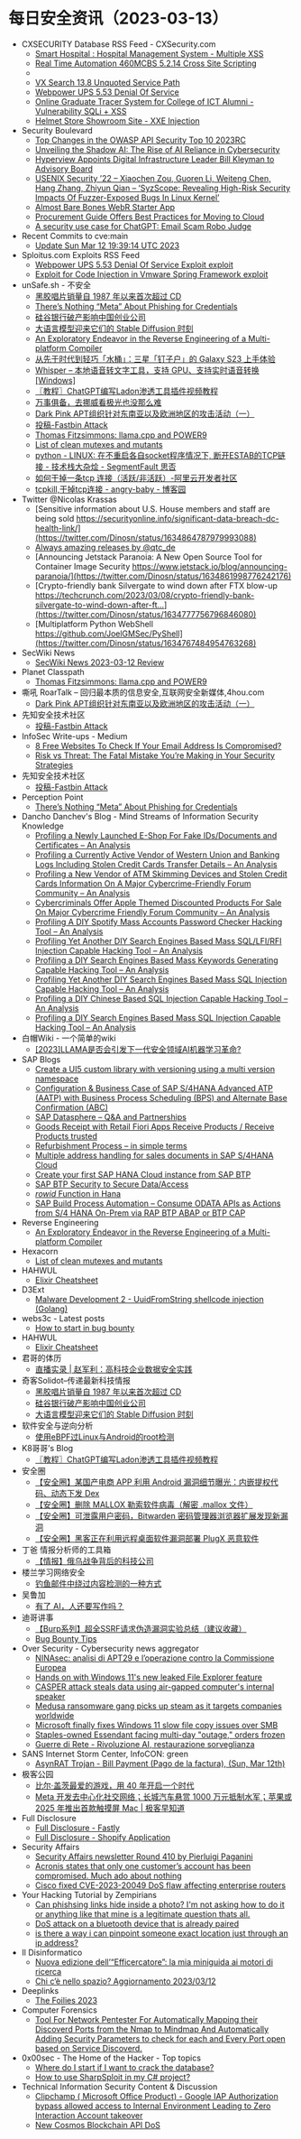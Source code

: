 # 每日安全资讯（2023-03-13）

- CXSECURITY Database RSS Feed - CXSecurity.com
  - [Smart Hospital : Hospital Management System - Multiple XSS](https://cxsecurity.com/issue/WLB-2023030031)
  - [Real Time Automation 460MCBS 5.2.14 Cross Site Scripting](https://cxsecurity.com/issue/WLB-2023030030)
  - [](https://cxsecurity.com/issue/WLB-2023030029)
  - [VX Search 13.8 Unquoted Service Path](https://cxsecurity.com/issue/WLB-2023030028)
  - [Webpower UPS 5.53 Denial Of Service](https://cxsecurity.com/issue/WLB-2023030027)
  - [Online Graduate Tracer System for College of ICT Alumni - Vulnerability SQLi + XSS](https://cxsecurity.com/issue/WLB-2023030026)
  - [Helmet Store Showroom Site - XXE Injection](https://cxsecurity.com/issue/WLB-2023030025)
- Security Boulevard
  - [Top Changes in the OWASP API Security Top 10 2023RC](https://securityboulevard.com/2023/03/top-changes-in-the-owasp-api-security-top-10-2023rc/)
  - [Unveiling the Shadow AI: The Rise of AI Reliance in Cybersecurity](https://securityboulevard.com/2023/03/unveiling-the-shadow-ai-the-rise-of-ai-reliance-in-cybersecurity/)
  - [Hyperview Appoints Digital Infrastructure Leader Bill Kleyman to Advisory Board](https://securityboulevard.com/2023/03/hyperview-appoints-digital-infrastructure-leader-bill-kleyman-to-advisory-board/)
  - [USENIX Security ’22 – Xiaochen Zou, Guoren Li, Weiteng Chen, Hang Zhang, Zhiyun Qian – ‘SyzScope: Revealing High-Risk Security Impacts Of Fuzzer-Exposed Bugs In Linux Kernel’](https://securityboulevard.com/2023/03/usenix-security-22-xiaochen-zou-guoren-li-weiteng-chen-hang-zhang-zhiyun-qian-syzscope-revealing-high-risk-security-impacts-of-fuzzer-exposed-bugs-in-linux-kernel/)
  - [Almost Bare Bones WebR Starter App](https://securityboulevard.com/2023/03/almost-bare-bones-webr-starter-app/)
  - [Procurement Guide Offers Best Practices for Moving to Cloud](https://securityboulevard.com/2023/03/procurement-guide-offers-best-practices-for-moving-to-cloud/)
  - [A security use case for ChatGPT: Email Scam Robo Judge](https://securityboulevard.com/2023/03/a-security-use-case-for-chatgpt-email-scam-robo-judge/)
- Recent Commits to cve:main
  - [Update Sun Mar 12 19:39:14 UTC 2023](https://github.com/trickest/cve/commit/a886f1fa336ea452bc4121413ebca7c4f705542d)
- Sploitus.com Exploits RSS Feed
  - [Webpower UPS 5.53 Denial Of Service Exploit exploit](https://sploitus.com/exploit?id=1337DAY-ID-38256&utm_source=rss&utm_medium=rss)
  - [Exploit for Code Injection in Vmware Spring Framework exploit](https://sploitus.com/exploit?id=9B3AD93D-3EB7-516A-8F64-439D6260F866&utm_source=rss&utm_medium=rss)
- unSafe.sh - 不安全
  - [黑胶唱片销量自 1987 年以来首次超过 CD](https://buaq.net/go-153094.html)
  - [There’s Nothing “Meta” About Phishing for Credentials](https://buaq.net/go-153093.html)
  - [硅谷银行破产影响中国创业公司](https://buaq.net/go-153095.html)
  - [大语言模型迎来它们的 Stable Diffusion 时刻](https://buaq.net/go-153096.html)
  - [An Exploratory Endeavor in the Reverse Engineering of a Multi-platform Compiler](https://buaq.net/go-153092.html)
  - [从先于时代到轻巧「水桶」：三星「钉子户」的 Galaxy S23 上手体验](https://buaq.net/go-153088.html)
  - [Whisper – 本地语音转文字工具，支持 GPU、支持实时语音转换[Windows]](https://buaq.net/go-153078.html)
  - [〖教程〗ChatGPT编写Ladon渗透工具插件视频教程](https://buaq.net/go-153081.html)
  - [万事俱备，去挪威看极光也没那么难](https://buaq.net/go-153080.html)
  - [Dark Pink APT组织针对东南亚以及欧洲地区的攻击活动（一）](https://buaq.net/go-153070.html)
  - [投稿-Fastbin Attack](https://buaq.net/go-153090.html)
  - [Thomas Fitzsimmons: llama.cpp and POWER9](https://buaq.net/go-153048.html)
  - [List of clean mutexes and mutants](https://buaq.net/go-153042.html)
  - [python - LINUX: 在不重启各自socket程序情况下, 断开ESTAB的TCP链接 - 技术栈大杂烩 - SegmentFault 思否](https://buaq.net/go-153039.html)
  - [如何干掉一条tcp 连接（活跃/非活跃）-阿里云开发者社区](https://buaq.net/go-153037.html)
  - [tcpkill,干掉tcp连接 - angry-baby - 博客园](https://buaq.net/go-153036.html)
- Twitter @Nicolas Krassas
  - [Sensitive information about U.S. House members and staff are being sold https://securityonline.info/significant-data-breach-dc-health-link/](https://twitter.com/Dinosn/status/1634864787979993088)
  - [Always amazing releases by @qtc_de](https://twitter.com/Dinosn/status/1634863704222187521)
  - [Announcing Jetstack Paranoia: A New Open Source Tool for Container Image Security https://www.jetstack.io/blog/announcing-paranoia/](https://twitter.com/Dinosn/status/1634861998776242176)
  - [Crypto-friendly bank Silvergate to wind down after FTX blow-up https://techcrunch.com/2023/03/08/crypto-friendly-bank-silvergate-to-wind-down-after-ft...](https://twitter.com/Dinosn/status/1634777756796846080)
  - [Multiplatform Python WebShell https://github.com/JoelGMSec/PyShell](https://twitter.com/Dinosn/status/1634767484954763268)
- SecWiki News
  - [SecWiki News 2023-03-12 Review](http://www.sec-wiki.com/?2023-03-12)
- Planet Classpath
  - [Thomas Fitzsimmons: llama.cpp and POWER9](https://www.fitzsim.org/blog/?p=511)
- 嘶吼 RoarTalk – 回归最本质的信息安全,互联网安全新媒体,4hou.com
  - [Dark Pink APT组织针对东南亚以及欧洲地区的攻击活动（一）](https://www.4hou.com/posts/JX3J)
- 先知安全技术社区
  - [投稿-Fastbin Attack](https://xz.aliyun.com/t/12279)
- InfoSec Write-ups - Medium
  - [8 Free Websites To Check If Your Email Address Is Compromised?](https://infosecwriteups.com/8-free-websites-to-check-if-your-email-address-is-compromised-7e8742e099c6?source=rss----7b722bfd1b8d---4)
  - [Risk vs Threat: The Fatal Mistake You’re Making in Your Security Strategies](https://infosecwriteups.com/risk-vs-threat-the-fatal-mistake-youre-making-in-your-security-strategies-978b142006a?source=rss----7b722bfd1b8d---4)
- 先知安全技术社区
  - [投稿-Fastbin Attack](https://xz.aliyun.com/t/12279)
- Perception Point
  - [There’s Nothing “Meta” About Phishing for Credentials](https://perception-point.io/blog/theres-nothing-meta-about-phishing-for-credentials/)
- Dancho Danchev's Blog - Mind Streams of Information Security Knowledge
  - [Profiling a Newly Launched E-Shop For Fake IDs/Documents and Certificates – An Analysis](https://feedpress.me/link/23477/16016897/profiling-a-newly-launched-e-shop-for-fake-ids-documents-and-certificates-an-analysis)
  - [Profiling a Currently Active Vendor of Western Union and Banking Logs Including Stolen Credit Cards Transfer Details – An Analysis](https://feedpress.me/link/23477/16016778/profiling-a-currently-active-vendor-of-western-union-and-banking-logs-including-stolen-credit-cards-transfer-details-an-analysis)
  - [Profiling a New Vendor of ATM Skimming Devices and Stolen Credit Cards Information On A Major Cybercrime-Friendly Forum Community – An Analysis](https://feedpress.me/link/23477/16016632/profiling-a-new-vendor-of-atm-skimming-devices-and-stolen-credit-cards-information-on-a-major-cybercrime-friendly-forum-community-an-analysis)
  - [Cybercriminals Offer Apple Themed Discounted Products For Sale On Major Cybercrime Friendly Forum Community – An Analysis](https://feedpress.me/link/23477/16016631/cybercriminals-offer-apple-themed-discounted-products-for-sale-on-major-cybercrime-friendly-forum-community-an-analysis)
  - [Profiling A DIY Spotify Mass Accounts Password Checker Hacking Tool – An Analysis](https://feedpress.me/link/23477/16016372/profiling-a-diy-spotify-mass-accounts-password-checker-hacking-tool-an-analysis)
  - [Profiling Yet Another DIY Search Engines Based Mass SQL/LFI/RFI Injection Capable Hacking Tool – An Analysis](https://feedpress.me/link/23477/16016371/profiling-yet-another-diy-search-engines-based-mass-sql-lfi-rfi-injection-capable-hacking-tool-an-analysis)
  - [Profiling a DIY Search Engines Based Mass Keywords Generating Capable Hacking Tool – An Analysis](https://feedpress.me/link/23477/16016370/profiling-a-diy-search-engines-based-mass-keywords-generating-capable-hacking-tool-an-analysis)
  - [Profiling Yet Another DIY Search Engines Based Mass SQL Injection Capable Hacking Tool – An Analysis](https://feedpress.me/link/23477/16016369/profiling-yet-another-diy-search-engines-based-mass-sql-injection-capable-hacking-tool-an-analysis)
  - [Profiling a DIY Chinese Based SQL Injection Capable Hacking Tool – An Analysis](https://feedpress.me/link/23477/16016368/profiling-a-diy-chinese-based-sql-injection-capable-hacking-tool-an-analysis)
  - [Profiling a DIY Search Engines Based Mass SQL Injection Capable Hacking Tool – An Analysis](https://feedpress.me/link/23477/16016367/profiling-a-diy-search-engines-based-mass-sql-injection-capable-hacking-tool-an-analysis)
- 白帽Wiki - 一个简单的wiki
  - [[2023]LLAMA是否会引发下一代安全领域AI机器学习革命?](https://key08.com/index.php/2023/03/12/1715.html)
- SAP Blogs
  - [Create a UI5 custom library with versioning using a multi version namespace](https://blogs.sap.com/2023/03/12/create-a-ui5-custom-library-with-versioning-using-a-multi-version-namespace/)
  - [Configuration & Business Case of SAP S/4HANA Advanced ATP (AATP) with Business Process Scheduling (BPS) and Alternate Base Confirmation (ABC)](https://blogs.sap.com/2023/03/12/configuration-business-case-of-sap-s-4hana-advanced-atp-aatp-with-business-process-scheduling-bps-and-alternate-base-confirmation-abc/)
  - [SAP Datasphere – Q&A and Partnerships](https://blogs.sap.com/2023/03/12/sap-datasphere-qa-and-partnerships/)
  - [Goods Receipt with Retail Fiori Apps Receive Products / Receive Products trusted](https://blogs.sap.com/2023/03/12/goods-receipt-with-retail-fiori-apps-receive-products-receive-products-trusted/)
  - [Refurbishment Process – in simple terms](https://blogs.sap.com/2023/03/12/refurbishment-process-in-simple-terms/)
  - [Multiple address handling for sales documents in SAP S/4HANA Cloud](https://blogs.sap.com/2023/03/12/multiple-address-handling-for-sales-documents-in-sap-s-4hana-cloud/)
  - [Create your first SAP HANA Cloud instance from SAP BTP](https://blogs.sap.com/2023/03/12/create-your-first-sap-hana-cloud-instance-from-sap-btp/)
  - [SAP BTP Security to Secure Data/Access](https://blogs.sap.com/2023/03/12/sap-btp-security-2/)
  - [$rowid$ Function in Hana](https://blogs.sap.com/2023/03/12/rowid-function-in-hana/)
  - [SAP Build Process Automation – Consume ODATA APIs as Actions from S/4 HANA On-Prem via RAP BTP ABAP or BTP CAP](https://blogs.sap.com/2023/03/12/sap-build-process-automation-consume-apis-from-s-4-hana-on-prem-via-rap-btp-abap-or-btp-cap/)
- Reverse Engineering
  - [An Exploratory Endeavor in the Reverse Engineering of a Multi-platform Compiler](https://www.reddit.com/r/ReverseEngineering/comments/11pcv7b/an_exploratory_endeavor_in_the_reverse/)
- Hexacorn
  - [List of clean mutexes and mutants](https://www.hexacorn.com/blog/2023/03/12/list-of-clean-mutexes-and-mutants/)
- HAHWUL
  - [Elixir Cheatsheet](https://www.hahwul.com/cullinan/elixir)
- D3Ext
  - [Malware Development 2 - UuidFromString shellcode injection (Golang)](https://d3ext.github.io/posts/malware-dev-2/)
- webs3c - Latest posts
  - [How to start in bug bounty](https://webs3c.com/t/how-to-start-in-bug-bounty/267#post_1)
- HAHWUL
  - [Elixir Cheatsheet](https://www.hahwul.com/cullinan/elixir)
- 君哥的体历
  - [直播实录 | 赵军利：高科技企业数据安全实践](https://mp.weixin.qq.com/s?__biz=MzI2MjQ1NTA4MA==&mid=2247489456&idx=1&sn=da418f2b353424a15e9c905d259ddb5c&chksm=ea4bbdf7dd3c34e132d59af46f93515cdc58092a1770041888be330afa81377fa50e0fa1ead4&scene=58&subscene=0#rd)
- 奇客Solidot–传递最新科技情报
  - [黑胶唱片销量自 1987 年以来首次超过 CD](https://www.solidot.org/story?sid=74368)
  - [硅谷银行破产影响中国创业公司](https://www.solidot.org/story?sid=74367)
  - [大语言模型迎来它们的 Stable Diffusion 时刻](https://www.solidot.org/story?sid=74366)
- 软件安全与逆向分析
  - [使用eBPF过Linux与Android的root检测](https://mp.weixin.qq.com/s?__biz=MzU3MTY5MzQxMA==&mid=2247484050&idx=1&sn=07ed75e13cf5f1d3705d71ab176ce963&chksm=fcdd029fcbaa8b894f721dfeac8fe2963c42d8af11dcd0bcd4972b91e8af4f337d9e0a85e8f6&scene=58&subscene=0#rd)
- K8哥哥’s Blog
  - [〖教程〗ChatGPT编写Ladon渗透工具插件视频教程](http://k8gege.org/p/ChatGPT.html)
- 安全圈
  - [【安全圈】某国产电商 APP 利用 Android 漏洞细节曝光：内嵌提权代码、动态下发 Dex](https://mp.weixin.qq.com/s?__biz=MzIzMzE4NDU1OQ==&mid=2652031340&idx=1&sn=eb024d9081082b2007a2aafbd3d8e6a0&chksm=f36fe52cc4186c3ac92fd912db0df4ccf5c43e35b3ff420bcdfdf1dc862f075ff7da10dc8cf2&scene=58&subscene=0#rd)
  - [【安全圈】删除 MALLOX 勒索软件病毒（解密 .mallox 文件）](https://mp.weixin.qq.com/s?__biz=MzIzMzE4NDU1OQ==&mid=2652031340&idx=2&sn=41e7044d4c411a2e716463f69d7fc4f7&chksm=f36fe52cc4186c3a2f7354656a4646628d239bd3430f43d64a2fcbd82307dd19d6b19d80fd41&scene=58&subscene=0#rd)
  - [【安全圈】可泄露用户密码，Bitwarden 密码管理器浏览器扩展发现新漏洞](https://mp.weixin.qq.com/s?__biz=MzIzMzE4NDU1OQ==&mid=2652031340&idx=3&sn=73911b694d2e53db282bfe93cef755de&chksm=f36fe52cc4186c3a007f7f3c136204f30ef44e3ceb2759c8263e96fbc618ed02036a25237da9&scene=58&subscene=0#rd)
  - [【安全圈】黑客正在利用远程桌面软件漏洞部署 PlugX 恶意软件](https://mp.weixin.qq.com/s?__biz=MzIzMzE4NDU1OQ==&mid=2652031340&idx=4&sn=30809f0487da8f7f558c754efdbb132d&chksm=f36fe52cc4186c3a7d09be4755055ee473fb2ac7c97cd08378c8e8ff7a825c48d96261cad44a&scene=58&subscene=0#rd)
- 丁爸 情报分析师的工具箱
  - [【情报】俄乌战争背后的科技公司](https://mp.weixin.qq.com/s?__biz=MzI2MTE0NTE3Mw==&mid=2651135328&idx=1&sn=76f68b3fee899c25e6d089b4226f854b&chksm=f1af6a5ac6d8e34c3b30c835e09b0032876ab08d353e7a31fd0f3ec2046e663de0813495feec&scene=58&subscene=0#rd)
- 楼兰学习网络安全
  - [钓鱼邮件中绕过内容检测的一种方式](https://mp.weixin.qq.com/s?__biz=Mzg4ODU4ODYzOQ==&mid=2247485083&idx=1&sn=545275e2a4be48447fc8201c6efbfbc9&chksm=cff996abf88e1fbda4af4136165e4080e051d4f2f4d02bf3c9a395ef09b02228f1bafe3eda5b&scene=58&subscene=0#rd)
- 吴鲁加
  - [有了 AI，人还要写作吗？](https://mp.weixin.qq.com/s?__biz=Mzg5NDY4ODM1MA==&mid=2247484380&idx=1&sn=8fcec6885e68f584d4014e0da276403c&chksm=c01a8eedf76d07fbab9487e3a1882792e53691de06a7fef0776086db91a24281edd56658c0dd&scene=58&subscene=0#rd)
- 迪哥讲事
  - [【Burp系列】超全SSRF请求伪造漏洞实验总结（建议收藏）](https://mp.weixin.qq.com/s?__biz=MzIzMTIzNTM0MA==&mid=2247488041&idx=1&sn=b375854a7908369ca0288dcf10e5cb8e&chksm=e8a6184adfd1915cc5684a55a31ff26e3f4e139ed0e2b7e05254742480e3555707d47a4e7f88&scene=58&subscene=0#rd)
  - [Bug Bounty Tips](https://mp.weixin.qq.com/s?__biz=MzIzMTIzNTM0MA==&mid=2247488041&idx=2&sn=87551dbd88604038ef9de54c9a1b988c&chksm=e8a6184adfd1915cd2211466540c93f2e02d8b0cc102ffc881ff22cc68dc7489e1da387c6438&scene=58&subscene=0#rd)
- Over Security - Cybersecurity news aggregator
  - [NINAsec: analisi di APT29 e l’operazione contro la Commissione Europea](https://www.insicurezzadigitale.com/ninasec-analisi-di-apt29-e-loperazione-contro-la-commissione-europea/)
  - [Hands on with Windows 11's new leaked File Explorer feature](https://www.bleepingcomputer.com/news/microsoft/hands-on-with-windows-11s-new-leaked-file-explorer-feature/)
  - [CASPER attack steals data using air-gapped computer's internal speaker](https://www.bleepingcomputer.com/news/security/casper-attack-steals-data-using-air-gapped-computers-internal-speaker/)
  - [Medusa ransomware gang picks up steam as it targets companies worldwide](https://www.bleepingcomputer.com/news/security/medusa-ransomware-gang-picks-up-steam-as-it-targets-companies-worldwide/)
  - [Microsoft finally fixes Windows 11 slow file copy issues over SMB](https://www.bleepingcomputer.com/news/microsoft/microsoft-finally-fixes-windows-11-slow-file-copy-issues-over-smb/)
  - [Staples-owned Essendant facing multi-day "outage," orders frozen](https://www.bleepingcomputer.com/news/security/staples-owned-essendant-facing-multi-day-outage-orders-frozen/)
  - [Guerre di Rete - Rivoluzione AI, restaurazione sorveglianza](https://guerredirete.substack.com/p/guerre-di-rete-rivoluzione-ai-restaurazione)
- SANS Internet Storm Center, InfoCON: green
  - [AsynRAT Trojan - Bill Payment (Pago de la factura), (Sun, Mar 12th)](https://isc.sans.edu/diary/rss/29626)
- 极客公园
  - [比尔·盖茨最爱的游戏，用 40 年开启一个时代](https://mp.weixin.qq.com/s?__biz=MTMwNDMwODQ0MQ==&mid=2652984341&idx=1&sn=34c90deb14e81bd80fcd7ec55dd7c1a9&chksm=7e5429a34923a0b55ec2150064cf33e2595db39238a74a94773c61c6d3e9e51dddf6e02144ff&scene=58&subscene=0#rd)
  - [Meta 开发去中心化社交网络；长城汽车悬赏 1000 万元抵制水军；苹果或 2025 年推出首款触摸屏 Mac | 极客早知道](https://mp.weixin.qq.com/s?__biz=MTMwNDMwODQ0MQ==&mid=2652984319&idx=1&sn=eeea3a576b9820d4b9f0f445444eb520&chksm=7e542e494923a75f23d577ca601e7d42271810a0ecfce26aaa97839e9403970aae10414353f4&scene=58&subscene=0#rd)
- Full Disclosure
  - [Full Disclosure - Fastly](https://seclists.org/fulldisclosure/2023/Mar/7)
  - [Full Disclosure - Shopify Application](https://seclists.org/fulldisclosure/2023/Mar/6)
- Security Affairs
  - [Security Affairs newsletter Round 410 by Pierluigi Paganini](https://securityaffairs.com/143398/breaking-news/security-affairs-newsletter-round-410-by-pierluigi-paganini.html)
  - [Acronis states that only one customer’s account has been compromised. Much ado about nothing](https://securityaffairs.com/143380/hacking/acronis-downplays-security-incident.html)
  - [Cisco fixed CVE-2023-20049 DoS flaw affecting enterprise routers](https://securityaffairs.com/143366/security/cisco-cve-2023-20049-dos.html)
- Your Hacking Tutorial by Zempirians
  - [Can phishsing links hide inside a photo? I'm not asking how to do it or anything like that mine is a legitimate question thats all.](https://www.reddit.com/r/HowToHack/comments/11pnuyr/can_phishsing_links_hide_inside_a_photo_im_not/)
  - [DoS attack on a bluetooth device that is already paired](https://www.reddit.com/r/HowToHack/comments/11pgbi1/dos_attack_on_a_bluetooth_device_that_is_already/)
  - [is there a way i can pinpoint someone exact location just through an ip address?](https://www.reddit.com/r/HowToHack/comments/11pfyts/is_there_a_way_i_can_pinpoint_someone_exact/)
- Il Disinformatico
  - [Nuova edizione dell’“Efficercatore”: la mia miniguida ai motori di ricerca](http://attivissimo.blogspot.com/2023/03/nuova-edizione-dellefficercatore-la-mia.html)
  - [Chi c’è nello spazio? Aggiornamento 2023/03/12](http://attivissimo.blogspot.com/2023/03/chi-ce-nello-spazio-aggiornamento_12.html)
- Deeplinks
  - [The Foilies 2023](https://www.eff.org/deeplinks/2023/03/foilies-2023)
- Computer Forensics
  - [Tool For Network Pentester For Automatically Mapping their Discoverd Ports from the Nmap to Mindmap And Automatically Adding Security Parameters to check for each and Every Port open based on Service Discoverd.](https://www.reddit.com/r/computerforensics/comments/11p96ak/tool_for_network_pentester_for_automatically/)
- 0x00sec - The Home of the Hacker - Top topics
  - [Where do I start if I want to crack the database?](https://0x00sec.org/t/where-do-i-start-if-i-want-to-crack-the-database/33862)
  - [How to use SharpSploit in my C# project?](https://0x00sec.org/t/how-to-use-sharpsploit-in-my-c-project/33865)
- Technical Information Security Content & Discussion
  - [Clipchamp ( Microsoft Office Product) - Google IAP Authorization bypass allowed access to Internal Environment Leading to Zero Interaction Account takeover](https://www.reddit.com/r/netsec/comments/11pbxzy/clipchamp_microsoft_office_product_google_iap/)
  - [New Cosmos Blockchain API DoS](https://www.reddit.com/r/netsec/comments/11p0tys/new_cosmos_blockchain_api_dos/)
